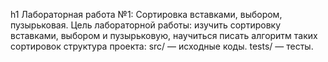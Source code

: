 h1 Лабораторная работа №1: Сортировка вставками, выбором, пузырьковая.
Цель лабораторной работы: изучить сортировку вставками, выбором и пузырьковую, научиться писать алгоритм таких сортировок
структура проекта:
src/ — исходные коды.
tests/ — тесты.
